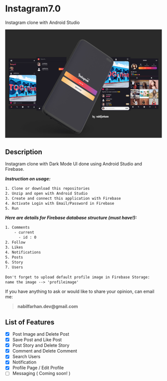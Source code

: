 # Instagram7.0
Instagram clone with Android Studio

![Instagram7.0](https://github.com/nabilfarhann/Instagram7.0/blob/master/Screenshot/Instagram7.0.jpg?raw=true)

## Description
Instagram clone with Dark Mode UI done using Android Studio and Firebase.

***Instruction on usage:***
````
1. Clone or download this repositories
2. Unzip and open with Android Studio
3. Create and connect this application with Firebase
4. Activate Login with Email/Password in Firebase
5. Run
````

***Here are details for Firebase database structure (must have!):***
````
1. Comments
    - current
      - id : 0
2. Follow
3. Likes
4. Notifications
5. Posts
6. Story
7. Users

Don't forget to upload default profile image in Firebase Storage:
name the image --> 'profileimage'
````

If you have anything to ask or would like to share your opinion, can email me:
> **__nabilfarhan.dev@gmail.com__**

## List of Features
- [x] Post Image and Delete Post
- [x] Save Post and Like Post
- [x] Post Story and Delete Story
- [x] Comment and Delete Comment
- [x] Search Users
- [x] Notification
- [x] Profile Page / Edit Profile
- [ ] Messaging ( Coming soon! )
